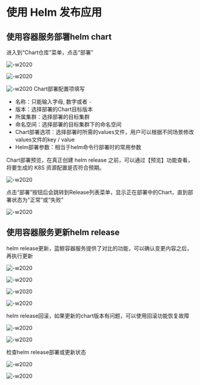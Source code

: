 # 使用 Helm 发布应用

## 使用容器服务部署helm chart
进入到“Chart仓库”菜单，点击“部署”

![-w2020](../../assets/helm_chart_deployment.png)

![-w2020](../../assets/nginx_deployment.png)

![-w2020](../../assets/nginx_deployment_args.png)
Chart部署配置项填写

+ 名称：只能输入字母, 数字或者 `-`
+ 版本：选择部署的Chart目标版本
+ 所属集群：选择部署的目标集群
+ 命名空间：选择部署的目标集群下的命名空间
+ Chart部署选项：选择部署时所需的values文件，用户可以根据不同场景修改values文件的key / value
+ Helm部署参数：相当于helm命令行部署时的常用参数

Chart部署预览，在真正创建 helm release 之前，可以通过【预览】功能查看，将要生成的 K8S 资源配置是否符合预期。

![-w2020](../../assets/nginx_deployment_previews.png)

点击“部署”按钮后会跳转到Release列表菜单，显示正在部署中的Chart，直到部署状态为“正常”或“失败”

![-w2020](../../assets/nginx_deployment_deploy.png)

## 使用容器服务更新helm release

helm release更新，蓝鲸容器服务提供了对比的功能，可以确认变更内容之后，再执行更新

![-w2020](../../assets/nginx_deployment_update.png)

![-w2020](../../assets/nginx_deployment_update_select_version.png)

![-w2020](../../assets/nginx_deployment_update_select_version.png)

![-w2020](../../assets/nginx_deployment_update_cmp.png)

helm release回滚，如果更新的chart版本有问题，可以使用回滚功能恢复故障

![-w2020](../../assets/nginx_deployment_rollback.png)

![-w2020](../../assets/nginx_deployment_rollback_select_version.png)

检查helm release部署或更新状态

![-w2020](../../assets/nginx_deployment_status.png)

![-w2020](../../assets/nginx_deployment_resource_view.png)
